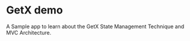 # GetX demo
A Sample app to learn about the GetX State Management Technique and MVC Architecture.


